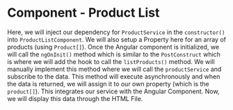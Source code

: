 # Component - Product List
Here, we will inject our dependency for <code>ProductService</code> in the <code>constructor()</code> into <code>ProductListComponent</code>. We will also setup a Property here for an array of products (using <code>Product[]</code>). Once the Angular component is initialized, we will call the <code>ngOnInit()</code> method which is similar to the <code>PostConstruct</code> which is where we will add the hook to call the <code>listProducts()</code> method. We will manually implement this method where we will call the <code>productService</code> and subscribe to the data. This method will execute asynchronously and when the data is returned, we will assign it to our own property (which is the <code>product[]</code>). This integrates our service with the Angular Component. Now, we will display this data through the HTML File.